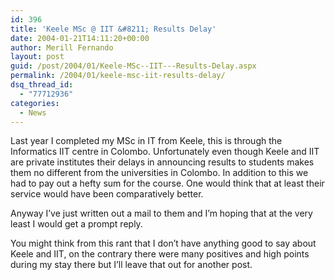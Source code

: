 ```yaml
---
id: 396
title: 'Keele MSc @ IIT &#8211; Results Delay'
date: 2004-01-21T14:11:20+00:00
author: Merill Fernando
layout: post
guid: /post/2004/01/Keele-MSc--IIT---Results-Delay.aspx
permalink: /2004/01/keele-msc-iit-results-delay/
dsq_thread_id:
  - "77712936"
categories:
  - News
---
```

<body xmlns="http://www.w3.org/1999/xhtml">
    <div class="Section1">
        <p class="MsoNormal">
            Last year I completed my MSc in IT from Keele, this is through the Informatics IIT
            centre in Colombo. Unfortunately even though Keele and IIT are private institutes
            their delays in announcing results to students makes them no different from the universities
            in Colombo. In addition to this we had to pay out a hefty sum for the course. One
            would think that at least their service would have been comparatively better.
        </p>
        <p class="MsoNormal">
            Anyway I&rsquo;ve just written out a mail to them and I&rsquo;m hoping that at the
            very least I would get a prompt reply.
        </p>
        <p class="MsoNormal">
            You might think from this rant that I don&rsquo;t have anything good to say about
            Keele and IIT, on the contrary there were many positives and high points during my
            stay there but I&rsquo;ll leave that out for another post.
        </p>
    </div>
</body>